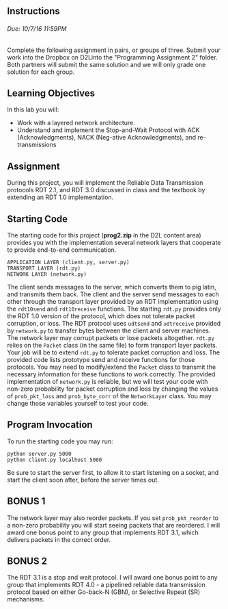 ## Instructions
###### Due: 10/7/16 11:59PM

Complete the following assignment in pairs, or groups of three.  Submit your work into the Dropbox on D2Linto the "Programming Assignment 2" folder.  Both partners will submit the same solution and we will only grade one solution for each group.

## Learning Objectives

In this lab you will:

* Work with a layered network architecture.
* Understand and implement the Stop-and-Wait Protocol with ACK (Acknowledgments), NACK (Neg-ative Acknowledgments), and re-transmissions

## Assignment

During this project, you will implement the Reliable Data Transmission protocols RDT 2.1, and RDT 3.0 discussed in class and the textbook by extending an RDT 1.0 implementation.

## Starting Code

The starting code for this project (**prog2.zip** in the D2L content area) provides you with the implementation several network layers that cooperate to provide end-to-end communication.

    APPLICATION LAYER (client.py, server.py)
    TRANSPORT LAYER (rdt.py)
    NETWORK LAYER (network.py)

The client sends messages to the server, which converts them to pig latin, and transmits them back. The client and the server send messages to each other through the transport layer provided by an RDT implementation using the `rdt10send` and `rdt10receive` functions.  The starting `rdt.py` provides only the RDT 1.0 version of the protocol, which does not tolerate packet corruption, or loss.  The RDT protocol uses `udtsend` and `udtreceive` provided by `network.py` to transfer bytes between the client and server machines.  The network layer may corrupt packets or lose packets altogether.  `rdt.py` relies on the `Packet` class (in the same file) to form transport layer packets.  Your job will be to extend `rdt.py` to tolerate packet corruption and loss.  The provided code lists prototype send and receive functions for those protocols.  You may need to modify/extend the `Packet` class to transmit the necessary information for these functions to work correctly.  The provided implementation of `network.py` is reliable, but we will test your code with non-zero probability for packet corruption and loss by changing the values of `prob_pkt_loss` and `prob_byte_corr` of the `NetworkLayer` class.  You may change those variables yourself to test your code.

## Program Invocation

To run the starting code you may run:

    python server.py 5000
    python client.py localhost 5000

Be sure to start the server first, to allow it to start listening on a socket, and start the client soon after, before the server times out.

## BONUS 1

The network layer may also reorder packets.  If you set `prob_pkt_reorder` to a non-zero probability you will start seeing packets that are reordered.  I will award one bonus point to any group that implements RDT 3.1, which delivers packets in the correct order.

## BONUS 2

The RDT 3.1 is a stop and wait protocol.  I will award one bonus point to any group that implements RDT 4.0 - a pipelined reliable data transmission protocol based on either Go-back-N (GBN), or Selective Repeat (SR) mechanisms.
